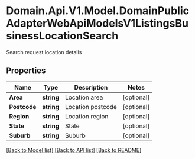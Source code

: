 # Domain.Api.V1.Model.DomainPublicAdapterWebApiModelsV1ListingsBusinessLocationSearch
Search request location details
## Properties

Name | Type | Description | Notes
------------ | ------------- | ------------- | -------------
**Area** | **string** | Location area | [optional] 
**Postcode** | **string** | Location postcode | [optional] 
**Region** | **string** | Location region | [optional] 
**State** | **string** | State | [optional] 
**Suburb** | **string** | Suburb | [optional] 

[[Back to Model list]](../README.md#documentation-for-models) [[Back to API list]](../README.md#documentation-for-api-endpoints) [[Back to README]](../README.md)

